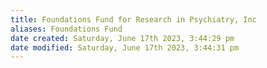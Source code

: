 ```yaml
---
title: Foundations Fund for Research in Psychiatry, Inc
aliases: Foundations Fund
date created: Saturday, June 17th 2023, 3:44:29 pm
date modified: Saturday, June 17th 2023, 3:44:31 pm
---
```

